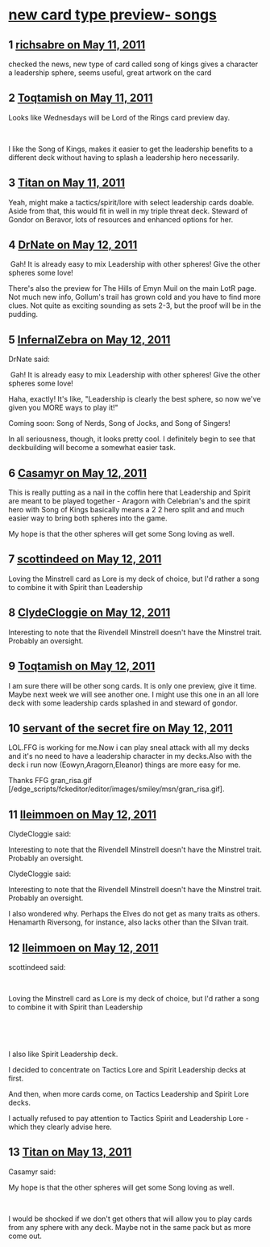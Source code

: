 # [new card type preview- songs](https://community.fantasyflightgames.com/topic/46643-new-card-type-preview-songs/)

## 1 [richsabre on May 11, 2011](https://community.fantasyflightgames.com/topic/46643-new-card-type-preview-songs/?do=findComment&comment=466970)

checked the news, new type of card called song of kings gives a character a leadership sphere, seems useful, great artwork on the card

## 2 [Toqtamish on May 11, 2011](https://community.fantasyflightgames.com/topic/46643-new-card-type-preview-songs/?do=findComment&comment=466974)

Looks like Wednesdays will be Lord of the Rings card preview day.

 

I like the Song of Kings, makes it easier to get the leadership benefits to a different deck without having to splash a leadership hero necessarily.

## 3 [Titan on May 11, 2011](https://community.fantasyflightgames.com/topic/46643-new-card-type-preview-songs/?do=findComment&comment=467028)

Yeah, might make a tactics/spirit/lore with select leadership cards doable. Aside from that, this would fit in well in my triple threat deck. Steward of Gondor on Beravor, lots of resources and enhanced options for her.

## 4 [DrNate on May 12, 2011](https://community.fantasyflightgames.com/topic/46643-new-card-type-preview-songs/?do=findComment&comment=467052)

 Gah! It is already easy to mix Leadership with other spheres! Give the other spheres some love! 

There's also the preview for The Hills of Emyn Muil on the main LotR page. Not much new info, Gollum's trail has grown cold and you have to find more clues. Not quite as exciting sounding as sets 2-3, but the proof will be in the pudding. 

## 5 [InfernalZebra on May 12, 2011](https://community.fantasyflightgames.com/topic/46643-new-card-type-preview-songs/?do=findComment&comment=467076)

DrNate said:

 Gah! It is already easy to mix Leadership with other spheres! Give the other spheres some love! 



Haha, exactly! It's like, "Leadership is clearly the best sphere, so now we've given you MORE ways to play it!"

Coming soon: Song of Nerds, Song of Jocks, and Song of Singers!

In all seriousness, though, it looks pretty cool. I definitely begin to see that deckbuilding will become a somewhat easier task.

## 6 [Casamyr on May 12, 2011](https://community.fantasyflightgames.com/topic/46643-new-card-type-preview-songs/?do=findComment&comment=467099)

This is really putting as a nail in the coffin here that Leadership and Spirit are meant to be played together - Aragorn with Celebrian's and the spirit hero with Song of Kings basically means a 2 2 hero split and and much easier way to bring both spheres into the game.

My hope is that the other spheres will get some Song loving as well.

## 7 [scottindeed on May 12, 2011](https://community.fantasyflightgames.com/topic/46643-new-card-type-preview-songs/?do=findComment&comment=467104)

Loving the Minstrell card as Lore is my deck of choice, but I'd rather a song to combine it with Spirit than Leadership

## 8 [ClydeCloggie on May 12, 2011](https://community.fantasyflightgames.com/topic/46643-new-card-type-preview-songs/?do=findComment&comment=467165)

Interesting to note that the Rivendell Minstrell doesn't have the Minstrel trait. Probably an oversight.

## 9 [Toqtamish on May 12, 2011](https://community.fantasyflightgames.com/topic/46643-new-card-type-preview-songs/?do=findComment&comment=467218)

I am sure there will be other song cards. It is only one preview, give it time. Maybe next week we will see another one. I might use this one in an all lore deck with some leadership cards splashed in and steward of gondor.

## 10 [servant of the secret fire on May 12, 2011](https://community.fantasyflightgames.com/topic/46643-new-card-type-preview-songs/?do=findComment&comment=467226)

LOL.FFG is working for me.Now i can play sneal attack with all my decks and it's no need to have a leadership character in my decks.Also with the deck i run now (Eowyn,Aragorn,Eleanor) things are more easy for me.

Thanks FFG gran_risa.gif [/edge_scripts/fckeditor/editor/images/smiley/msn/gran_risa.gif].

## 11 [lleimmoen on May 12, 2011](https://community.fantasyflightgames.com/topic/46643-new-card-type-preview-songs/?do=findComment&comment=467227)

ClydeCloggie said:

Interesting to note that the Rivendell Minstrell doesn't have the Minstrel trait. Probably an oversight.



ClydeCloggie said:

Interesting to note that the Rivendell Minstrell doesn't have the Minstrel trait. Probably an oversight.



I also wondered why. Perhaps the Elves do not get as many traits as others. Henamarth Riversong, for instance, also lacks other than the Silvan trait.

## 12 [lleimmoen on May 12, 2011](https://community.fantasyflightgames.com/topic/46643-new-card-type-preview-songs/?do=findComment&comment=467228)

scottindeed said:

 

Loving the Minstrell card as Lore is my deck of choice, but I'd rather a song to combine it with Spirit than Leadership

 

 

I also like Spirit Leadership deck.

I decided to concentrate on Tactics Lore and Spirit Leadership decks at first.

And then, when more cards come, on Tactics Leadership and Spirit Lore decks.

I actually refused to pay attention to Tactics Spirit and Leadership Lore - which they clearly advise here.

## 13 [Titan on May 13, 2011](https://community.fantasyflightgames.com/topic/46643-new-card-type-preview-songs/?do=findComment&comment=467934)

Casamyr said:

My hope is that the other spheres will get some Song loving as well.




 

I would be shocked if we don't get others that will allow you to play cards from any sphere with any deck. Maybe not in the same pack but as more come out.

